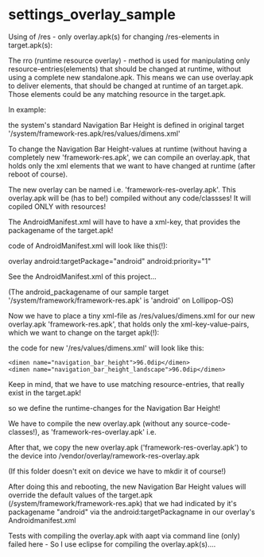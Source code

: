 settings_overlay_sample
=====================

Using of /res - only overlay.apk(s) for changing /res-elements  in target.apk(s):


The rro (runtime resource overlay) - method is used for manipulating only resource-entries(elements) that should be changed at runtime,
without using a complete new standalone.apk.
This means we can use overlay.apk to deliver elements, that should be changed at runtime of an target.apk.
Those elements could be any matching resource in the target.apk.

In example:

the system's standard Navigation Bar Height is defined in original target '/system/framework-res.apk/res/values/dimens.xml'

To change the Navigation Bar Height-values at runtime (without having a completely new 'framework-res.apk', we can compile an
overlay.apk, that holds only the xml elements that we want to have changed at runtime (after reboot of course).

The new overlay can be named i.e. 'framework-res-overlay.apk'.
This overlay.apk will be (has to be!) compiled without any code/classses!
It will copiled ONLY with resources!

The AndroidManifest.xml will have to have a xml-key, that provides the packagename of the target.apk!

code of AndroidManifest.xml will look like this(!):

overlay android:targetPackage="android" android:priority="1"

See the AndroidManifest.xml of this project...


(The android_packagename of our sample target '/system/framework/framework-res.apk' is 'android' on Lollipop-OS)


Now we have to place a tiny xml-file as /res/values/dimens.xml for our new overlay.apk 'framework-res.apk', 
that holds only the xml-key-value-pairs, which we want to change on the target apk(!):


the code for new '/res/values/dimens.xml' will look like this:

<?xml version="1.0" encoding="utf-8"?>
<resources>
    
    <dimen name="navigation_bar_height">96.0dip</dimen>
    <dimen name="navigation_bar_height_landscape">96.0dip</dimen>
</resources>

Keep in mind, that we have to use matching resource-entries, that really exist in the target.apk!

so we define the runtime-changes for the Navigation Bar Height!

We have to compile the new overlay.apk (without any source-code-classes!), as 'framework-res-overlay.apk' i.e.

After that, we copy the new overlay.apk ('framework-res-overlay.apk') to the device 
into /vendor/overlay/ramework-res-overlay.apk

(If this folder doesn't exit on device we have to mkdir it of course!)

After doing this and rebooting,
the new Navigation Bar Height values will override the default values of the target.apk 
(/system/framework/framework-res.apk) 
that we had indicated by it's packagename "android" via the android:targetPackagname in
our overlay's Androidmanifest.xml


Tests with compiling the overlay.apk with aapt via command line (only) 
failed here - So I use eclipse for compiling the overlay.apk(s)....








